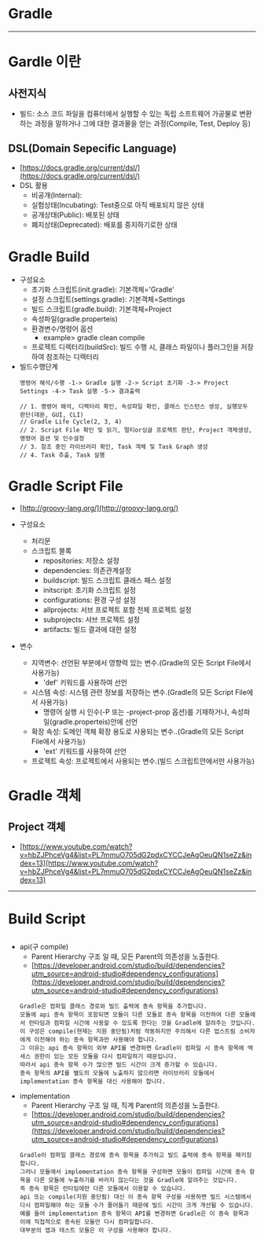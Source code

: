 # Gradle

---


# Gardle 이란
## 사전지식
- 빌드: 소스 코드 파일을 컴퓨터에서 실행할 수 있는 독립 소프트웨어 가공물로 변환하는 과정을 말하거나 그에 대한 결과물을 얻는 과정(Compile, Test, Deploy 등)

## DSL(Domain Sepecific Language)
- [https://docs.gradle.org/current/dsl/](https://docs.gradle.org/current/dsl/)
- DSL 활용
  - 비공개(Internal): 
  - 실험상태(Incubating): Test중으로 아직 배포되지 않은 상태
  - 공개상태(Public): 배포된 상태
  - 폐지상태(Deprecated): 배포를 중지하기로한 상태

# Gradle Build
- 구성요소
  - 초기화 스크립트(init.gradle): 기본객체='Gradle'
  - 설정 스크립트(settings.gradle): 기본객체=Settings
  - 빌드 스크립트(gradle.build): 기본객체=Project
  - 속성파일(gradle.properteis)
  - 환경변수/명령어 옵션
    - example> gradle clean compile
  - 프로젝트 디렉터리(buildSrc): 빌드 수행 시, 클래스 파일이나 플러그인을 저장하여 참조하는 디렉터리
- 빌드수행단계
  ```
  명령어 해석/수행 -1-> Gradle 실행 -2-> Script 초기화 -3-> Project Settings -4-> Task 실행 -5-> 결과출력
  
  // 1. 명령어 해석, 디렉터리 확인, 속성파일 확인, 클래스 인스턴스 생성, 실행모두 판단(데몬, GUI, CLI)
  // Gradle Life Cycle(2, 3, 4)
  // 2. Script File 확인 및 읽기, 멀티or싱글 프로젝트 판단, Project 객체생성, 명령어 옵션 및 인수설정
  // 3. 참조 중인 라이브러리 확인, Task 객체 및 Task Graph 생성
  // 4. Task 추출, Task 실행
  ```

# Gradle Script File
- [http://groovy-lang.org/](http://groovy-lang.org/)
- 구성요소
  - 처리문
  - 스크립트 블록
    - repositories: 저장소 설정
    - dependencies: 의존관계설정
    - buildscript: 빌드 스크립트 클래스 패스 설정
    - initscript: 초기화 스크립트 설정
    - configurations: 환경 구성 설정
    - allprojects: 서브 프로젝트 포함 전체 프로젝트 설정
    - subprojects: 서브  프로젝트 설정
    - artifacts: 빌드 결과에 대한 설정
    
- 변수
  - 지역변수: 선언된 부분에서 영향력 있는 변수.(Gradle의 모든 Script File에서 사용가능)
    - 'def' 키워드를 사용하여 선언
  - 시스템 속성: 시스템 관련 정보를 저장하는 변수.(Gradle의 모든 Script File에서 사용가능)
    - 명령어 실행 시 인수(-P 또는 -project-prop 옵션)를 기재하거나, 속성파일(gradle.properteis)안에 선언
  - 확장 속성: 도메인 객체 확장 용도로 사용되는 변수..(Gradle의 모든 Script File에서 사용가능)
    - 'ext' 키워드를 사용하여 선언
  - 프로젝트 속성: 프로젝트에서 사용되는 변수.(빌드 스크립트안에서만 사용가능)
  
# Gradle 객체
## Project 객체
- [https://www.youtube.com/watch?v=hbZJPhceVg4&list=PL7mmuO705dG2pdxCYCCJeAgOeuQN1seZz&index=13](https://www.youtube.com/watch?v=hbZJPhceVg4&list=PL7mmuO705dG2pdxCYCCJeAgOeuQN1seZz&index=13)

---


# Build Script
## 
- api(구 compile)
  - Parent Hierarchy 구조 일 때, 모든 Parent의 의존성을 노출한다.
  - [https://developer.android.com/studio/build/dependencies?utm_source=android-studio#dependency_configurations](https://developer.android.com/studio/build/dependencies?utm_source=android-studio#dependency_configurations)
  ```
  Gradle은 컴파일 클래스 경로와 빌드 출력에 종속 항목을 추가합니다.
  모듈에 api 종속 항목이 포함되면 모듈이 다른 모듈로 종속 항목을 이전하여 다른 모듈에서 런타임과 컴파일 시간에 사용할 수 있도록 한다는 것을 Gradle에 알려주는 것입니다.
  이 구성은 compile(현재는 지원 중단됨)처럼 작동하지만 주의해서 다른 업스트림 소비자에게 이전해야 하는 종속 항목과만 사용해야 합니다.
  그 이유는 api 종속 항목이 외부 API를 변경하면 Gradle이 컴파일 시 종속 항목에 액세스 권한이 있는 모든 모듈을 다시 컴파일하기 때문입니다.
  따라서 api 종속 항목 수가 많으면 빌드 시간이 크게 증가할 수 있습니다.
  종속 항목의 API를 별도의 모듈에 노출하지 않으려면 라이브러리 모듈에서 implementation 종속 항목을 대신 사용해야 합니다.
  ```
- implementation
  - Parent Hierarchy 구조 일 때, 직계 Parent의 의존성을 노출한다.
  - [https://developer.android.com/studio/build/dependencies?utm_source=android-studio#dependency_configurations](https://developer.android.com/studio/build/dependencies?utm_source=android-studio#dependency_configurations)
  ```
  Gradle이 컴파일 클래스 경로에 종속 항목을 추가하고 빌드 출력에 종속 항목을 패키징합니다.
  그러나 모듈에서 implementation 종속 항목을 구성하면 모듈이 컴파일 시간에 종속 항목을 다른 모듈에 누출하기를 바라지 않는다는 것을 Gradle에 알려주는 것입니다.
  즉 종속 항목은 런타임에만 다른 모듈에서 이용할 수 있습니다.
  api 또는 compile(지원 중단됨) 대신 이 종속 항목 구성을 사용하면 빌드 시스템에서 다시 컴파일해야 하는 모듈 수가 줄어들기 때문에 빌드 시간이 크게 개선될 수 있습니다.
  예를 들어 implementation 종속 항목이 API를 변경하면 Gradle은 이 종속 항목과 이에 직접적으로 종속된 모듈만 다시 컴파일합니다.
  대부분의 앱과 테스트 모듈은 이 구성을 사용해야 합니다.
  ```
